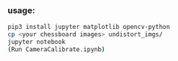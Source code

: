 ### usage:

```bash
pip3 install jupyter matplotlib opencv-python
cp <your chessboard images> undistort_imgs/ 
jupyter notebook
(Run CameraCalibrate.ipynb)
```

